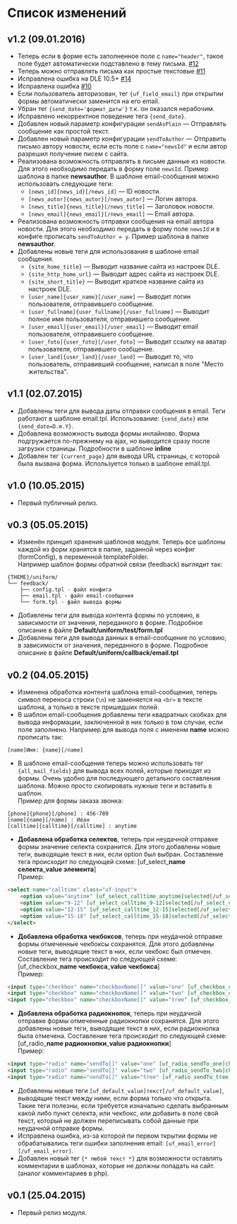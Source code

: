 # Список изменений

## v1.2 (09.01.2016)
- Теперь если в форме есть заполненное поле с `name="header"`, такое поле будет автоматически подставлено в тему письма. [#12](https://github.com/dle-modules/DLE-UniForm/issues/12)
- Теперь можно отправлять письма как простые текстовые [#11](https://github.com/dle-modules/DLE-UniForm/issues/11)
- Исправлена ошибка на DLE 10.5+ [#14](https://github.com/dle-modules/DLE-UniForm/issues/14)
- Исправлена ошибка [#10](https://github.com/dle-modules/DLE-UniForm/issues/10)
- Если пользователь авторизован, тег `{uf_field_email}` при открытии формы автоматически заменится на его email.
- Убран тег `{send_date='формат_даты'}` т.к. он оказался нерабочим.
- Исправлено некорректное поведение тега `{send_date}`.
- Добавлен новый параметр конфигурации `sendAsPlain` — Отправлять сообщение как простой текст.
- Добавлен новый параметр конфигурации `sendToAuthor` — Отправить письмо автору новости, если есть поле с  `name="newsId"` и если автор разрешил получение писем с сайта.
- Реализована возможность отправлять в письме данные из новости. Для этого необходимо передать в форму поле `newsId`. Пример шаблона в папке **newsauthor**. В шаблоне email-сообщения можно использовать следующие теги:
    + `[news_id]{news_id}[/news_id]` — ID новости.
    + `[news_autor]{news_autor}[/news_autor]` — Логин автора.
    + `[news_title]{news_title}[/news_title]` — Заголовок новости.
    + `[news_email]{news_email}[/news_email]` — Email автора.
- Реализована возможность отправки сообщения на email автора новости. Для этого необходимо передать в форму поле `newsId` и в конфиге прописать `sendToAuthor = y`. Пример шаблона в папке **newsauthor**.
- Добавлены новые теги для использования в шаблоне email сообщения.
    + `{site_home_title}` — Выводит название сайта из настроек DLE.
    + `{site_http_home_url}` — Выводит адрес сайта из настроек DLE.
    + `{site_short_title}` — Выводит краткое название сайта из настроек DLE.
    + `[user_name]{user_name}[/user_name]` — Выводит логин пользователя, отправившего сообщение.
    + `[user_fullname]{user_fullname}[/user_fullname]` — Выводит полное имя пользователя, отправившего сообщение.
    + `[user_email]{user_email}[/user_email]` — Выводит email пользователя, отправившего сообщение.
    + `[user_foto]{user_foto}[/user_foto]` — Выводит ссылку на аватар пользователя, отправившего сообщение.
    + `[user_land]{user_land}[/user_land]` — Выводит то, что пользователь, отправивший сообщение, написал в поле "Место жительства".

## v1.1 (02.07.2015)
- Добавлены теги для вывода даты отправки сообщения в email. Теги работают в шаблоне email.tpl. Использование: `{send_date}` или `{send_date=D.m.Y}`.
- Добавлена возможность вывода формы инлайново. Форма подгружается по-прежнему на ajax, но выводится сразу после загрузки страницы. Подробности в шаблоне **inline**
- Добавлен тег `{current_page}` для вывода URL страницы, с которой была вызвана форма. Используется только в шаблоне email.tpl.


## v1.0 (10.05.2015)
- Первый публичный релиз.

## v0.3 (05.05.2015)
- Изменён принцип хранения шаблонов модуля. Теперь все шаблоны каждой из форм хранятся в папке, заданной через конфиг (formConfig), в переменной templateFolder. <br>Например шаблон формы обратной связи (feedback) выглядит так:
```
{THEME}/uniform/
└── feedback/ 
    ├── config.tpl - файл конфига
    ├── email.tpl - файл email-сообщения
    └── form.tpl - файл вывода формы
```
- Добавлены теги для вывода контента формы по условию, в зависимости от значения, переданного в форме. Подробное описание в файле **Default/uniform/test/form.tpl**
- Добавлены теги для вывода данных в email-сообщение по условию, в зависимости от значения, переданного в форме. Подробное описание в файле **Default/uniform/callback/email.tpl**

## v0.2 (04.05.2015)
- Изменена обработка контента шаблона email-сообщения, теперь символ переноса строки (`\n`) не заменяется на `<br>` в тексте шаблона, а только в тексте пришедших полей.
- В шаблон email-сообщения добавлены теги  квадратных скобках для вывода информации, заключенной в них только в том случаи, если поле заполнено. Например для вывода поля с имененм **name** можно прописать так:
```
[name]Имя: {name}[/name]
```
- В шаблоне email-сообщения теперь можно использовать тег `{all_mail_fields}` для вывода всех полей, которые приходят из формы. Очень удобно для последующего детального составления шаблона. Можно просто скопировать нужные теги и вставить в шаблон. <br>Пример для формы заказа звонка:
```
[phone]{phone}[/phone] : 456-789
[name]{name}[/name] : Иван
[calltime]{calltime}[/calltime] : anytime
```
- **Добавлена обработка селектов**, теперь при неудачной отправке формы значение селекта сохранится. Для этого добавлены новые теги, выводящие текст в них, если option был выбран. Составление тега происходит по следующей схеме:
[uf_select_**name селекта**_**value элемента**] <br>
Пример:
```html
<select name="calltime" class="uf-input">
    <option value="anytime" [uf_select_calltime_anytime]selected[/uf_select_calltime_anytime]>в любое время</option>
    <option value="9-12" [uf_select_calltime_9-12]selected[/uf_select_calltime_9-12]>c 9:00 до 12:00</option>
    <option value="12-15" [uf_select_calltime_12-15]selected[/uf_select_calltime_12-15]>c 12:00 до 15:00</option>
    <option value="15-18" [uf_select_calltime_15-18]selected[/uf_select_calltime_15-18]>c 15:00 до 18:00</option>
</select>
```
- **Добавлена обработка чекбоксов**, теперь при неудачной отправке формы отмеченные чекбоксы сохранятся.  Для этого добавлены новые теги, выводящие текст в них, если чекбокс был отмечен. Составление тега происходит по следующей схеме:
[uf_checkbox_**name чекбокса**_**value чекбокса**] <br>
Пример:
```html
<input type="checkbox" name="checkboxName[]" value="one" [uf_checkbox_checkboxName_one]checked[/uf_checkbox_checkboxName_one]> Чекбокс 1
<input type="checkbox" name="checkboxName[]" value="two" [uf_checkbox_checkboxName_two]checked[/uf_checkbox_checkboxName_two]> Чекбокс 2
<input type="checkbox" name="checkboxName[]" value="tree" [uf_checkbox_checkboxName_tree]checked[/uf_checkbox_checkboxName_tree]> Чекбокс 3
```
- **Добавлена обработка радиокнопок**, теперь при неудачной отправке формы отмеченные радиокнопки сохранятся. Для этого добавлены новые теги, выводящие текст в них, если радиокнопка была отмечена. Составление тега происходит по следующей схеме:
[uf_radio_**name радиокнопки**_**value радиокнопки**] <br>
Пример:
```html
<input type="radio" name="sendTo[]" value="one" [uf_radio_sendTo_one]checked[/uf_radio_sendTo_one]> Радиокнопка 1
<input type="radio" name="sendTo[]" value="two" [uf_radio_sendTo_two]checked[/uf_radio_sendTo_two]> Радиокнопка 2
<input type="radio" name="sendTo[]" value="tree" [uf_radio_sendTo_tree]checked[/uf_radio_sendTo_tree]> Радиокнопка 3
```
- Добавлены новые теги `[uf_default_value]текст[/uf_default_value]`, выводящие текст между ними, если форма только что открыта. Такие теги полезны, если требуется изначально сделать выбранным какой либо пункт селекта, или чекбокс, или добавить в поле свой текст, который не должен переписывать собой данные при неудачной отправке формы.
- Исправлена ошибка, из-за которой пи первом ткрытии формы не обрабатывались теги ошибки заполнения email: `[uf_email_error][/uf_email_error]`.
- Добавлен новый тег `{* любой текст *}` для возможности оставлять комментарии в шаблонах, которые не должны попадать на сайт. (аналог комментариев в php).

## v0.1 (25.04.2015)
- Первый релиз модуля.
